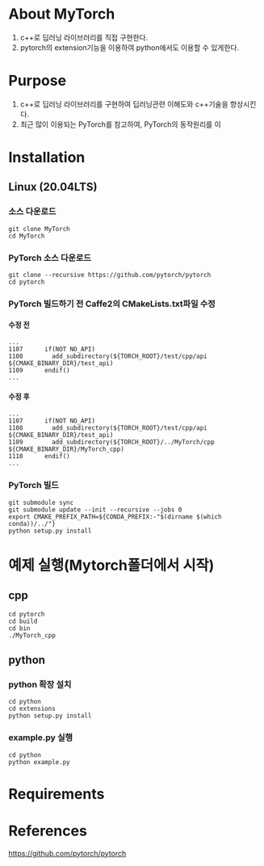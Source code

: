 # About MyTorch

 1. c++로 딥러닝 라이브러리를 직접 구현한다.
 2. pytorch의 extension기능을 이용하여 python에서도 이용할 수 있게한다.

# Purpose

 1. c++로 딥러닝 라이브러리를 구현하여 딥러닝관련 이해도와 c++기술을 향상시킨다.
 2. 최근 많이 이용되는 PyTorch를 참고하여, PyTorch의 동작원리를 이

# Installation

## Linux (20.04LTS)

### 소스 다운로드
```
git clone MyTorch
cd MyTorch
```

### PyTorch 소스 다운로드
```
git clone --recursive https://github.com/pytorch/pytorch
cd pytorch
```

### PyTorch 빌드하기 전 Caffe2의 CMakeLists.txt파일 수정

#### 수정 전
```
...
1107      if(NOT NO_API)
1108        add_subdirectory(${TORCH_ROOT}/test/cpp/api ${CMAKE_BINARY_DIR}/test_api)
1109      endif()
...
```

#### 수정 후
```
...
1107      if(NOT NO_API)
1108        add_subdirectory(${TORCH_ROOT}/test/cpp/api ${CMAKE_BINARY_DIR}/test_api)
1109        add_subdirectory(${TORCH_ROOT}/../MyTorch/cpp ${CMAKE_BINARY_DIR}/MyTorch_cpp)
1110      endif()
...
```

### PyTorch 빌드
```
git submodule sync
git submodule update --init --recursive --jobs 0
export CMAKE_PREFIX_PATH=${CONDA_PREFIX:-"$(dirname $(which conda))/../"}
python setup.py install
```

# 예제 실행(Mytorch폴더에서 시작)
## cpp
```
cd pytorch
cd build
cd bin
./MyTorch_cpp
```

## python

### python 확장 설치
```
cd python
cd extensions
python setup.py install
```

### example.py 실행
```
cd python
python example.py
```

# Requirements


# References
https://github.com/pytorch/pytorch
